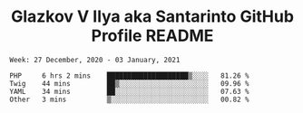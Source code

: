 <h1 align="center">Glazkov V Ilya aka Santarinto GitHub Profile README</h1>

<!--START_SECTION:waka-->
```text
Week: 27 December, 2020 - 03 January, 2021

PHP     6 hrs 2 mins    ████████████████████▒░░░░   81.26 % 
Twig    44 mins         ██▒░░░░░░░░░░░░░░░░░░░░░░   09.96 % 
YAML    34 mins         ██░░░░░░░░░░░░░░░░░░░░░░░   07.63 % 
Other   3 mins          ▒░░░░░░░░░░░░░░░░░░░░░░░░   00.82 % 
```
<!--END_SECTION:waka-->